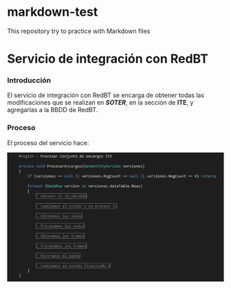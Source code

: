 # markdown-test
This repository try to practice with Markdown files

# Servicio de integración con RedBT

### Introducción

El servicio de integración con RedBT se encarga de obtener todas las modificaciones que se realizan en ***SOTER***, en la sección de **ITE**, y agregarlas a la BBDD de RedBT. 

### Proceso

El proceso del servicio hace: 

![Imagen_1](img/ITE_Proceso.PNG)
